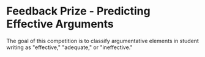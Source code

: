 # Feedback Prize - Predicting Effective Arguments

The goal of this competition is to classify argumentative elements in student writing as "effective," "adequate," or "ineffective."
